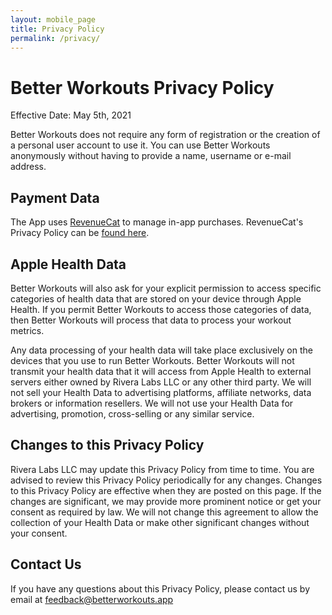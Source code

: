 ```yaml
---
layout: mobile_page
title: Privacy Policy
permalink: /privacy/
---
```


# Better Workouts Privacy Policy

Effective Date: May 5th, 2021

Better Workouts does not require any form of registration or the creation of a personal user account to use it. You can use Better Workouts anonymously without having to provide a name, username or e-mail address.

## Payment Data

The App uses [RevenueCat](https://revenuecat.com/) to manage in-app purchases. RevenueCat's Privacy Policy can be [found here](https://www.revenuecat.com/privacy).

## Apple Health Data

Better Workouts will also ask for your explicit permission to access specific categories of health data that are stored on your device through Apple Health. If you permit Better Workouts to access those categories of data, then Better Workouts will process that data to process your workout metrics.

Any data processing of your health data will take place exclusively on the devices that you use to run Better Workouts. Better Workouts will not transmit your health data that it will access from Apple Health to external servers either owned by Rivera Labs LLC or any other third party. We will not sell your Health Data to advertising platforms, affiliate networks, data brokers or information resellers. We will not use your Health Data for advertising, promotion, cross-selling or any similar service.

## Changes to this Privacy Policy

Rivera Labs LLC may update this Privacy Policy from time to time. You are advised to review this Privacy Policy periodically for any changes. Changes to this Privacy Policy are effective when they are posted on this page. If the changes are significant, we may provide more prominent notice or get your consent as required by law. We will not change this agreement to allow the collection of your Health Data or make other significant changes without your consent.

## Contact Us

If you have any questions about this Privacy Policy, please contact us by email at feedback@betterworkouts.app
